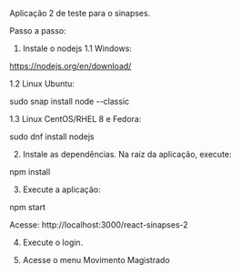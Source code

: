 Aplicação 2 de teste para o sinapses.

Passo a passo:

1. Instale o nodejs
1.1 Windows: 

https://nodejs.org/en/download/

1.2 Linux Ubuntu: 

sudo snap install node --classic

1.3 Linux CentOS/RHEL 8 e Fedora: 

sudo dnf install nodejs

2. Instale as dependências. Na raiz da aplicação, execute:

npm install

3. Execute a aplicação: 

npm start

Acesse: http://localhost:3000/react-sinapses-2

4. Execute o login.

5. Acesse o menu Movimento Magistrado



